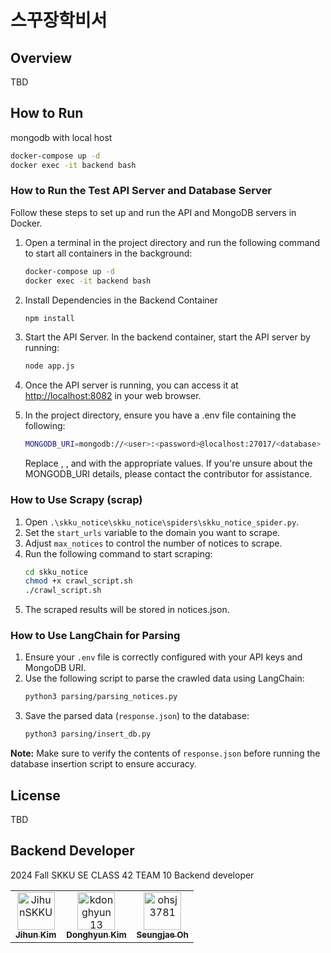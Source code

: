 # 스꾸장학비서

## Overview
TBD

## How to Run

mongodb with local host
```bash
docker-compose up -d
docker exec -it backend bash
```

### How to Run the Test API Server and Database Server

Follow these steps to set up and run the API and MongoDB servers in Docker.

1. Open a terminal in the project directory and run the following command to start all containers in the background:
    ```bash
    docker-compose up -d
    docker exec -it backend bash
    ```

2. Install Dependencies in the Backend Container
    ```bash
    npm install
    ```

3. Start the API Server. In the backend container, start the API server by running:
    ```bash
    node app.js
    ```

4. Once the API server is running, you can access it at [http://localhost:8082](http://localhost:8082) in your web browser.

5. In the project directory, ensure you have a .env file containing the following:
    ```bash
    MONGODB_URI=mongodb://<user>:<password>@localhost:27017/<database>
    ```
    Replace <user>, <password>, and <database> with the appropriate values. If you're unsure about the MONGODB_URI details, please contact the contributor for assistance.


### How to Use Scrapy (scrap)

1. Open `.\skku_notice\skku_notice\spiders\skku_notice_spider.py`.
2. Set the `start_urls` variable to the domain you want to scrape.
3. Adjust `max_notices` to control the number of notices to scrape.
4. Run the following command to start scraping:
    ```bash
    cd skku_notice
    chmod +x crawl_script.sh
    ./crawl_script.sh
    ```
5. The scraped results will be stored in notices.json.

### How to Use LangChain for Parsing

1. Ensure your `.env` file is correctly configured with your API keys and MongoDB URI.  
2. Use the following script to parse the crawled data using LangChain:  
    ```bash
    python3 parsing/parsing_notices.py
    ```  
3. Save the parsed data (`response.json`) to the database:  
    ```bash
    python3 parsing/insert_db.py
    ```  

**Note:** Make sure to verify the contents of `response.json` before running the database insertion script to ensure accuracy.


## License
TBD

## Backend Developer

2024 Fall SKKU SE CLASS 42 TEAM 10 Backend developer

<table>
  <tr>
    <td align="center">
      <a href="https://github.com/JihunSKKU">
        <img src="https://github.com/JihunSKKU.png" width="60px;" alt="JihunSKKU"/>
        <br />
        <sub><b>Jihun Kim</b></sub>
      </a>
    </td>
    <td align="center">
      <a href="https://github.com/kdonghyun13">
        <img src="https://github.com/kdonghyun13.png" width="60px;" alt="kdonghyun13"/>
        <br />
        <sub><b>Donghyun Kim</b></sub>
      </a>
    </td>
    <td align="center">
      <a href="https://github.com/ohsj3781">
        <img src="https://github.com/ohsj3781.png" width="60px;" alt="ohsj3781"/>
        <br />
        <sub><b>Seungjae Oh</b></sub>
      </a>
    </td>
  </tr>
</table>
